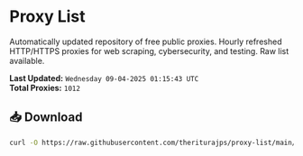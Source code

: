 # Proxy List

Automatically updated repository of free public proxies. Hourly refreshed HTTP/HTTPS proxies for web scraping, cybersecurity, and testing. Raw list available.

**Last Updated:** `Wednesday 09-04-2025 01:15:43 UTC`  
**Total Proxies:** `1012`

## 📥 Download
```bash
curl -O https://raw.githubusercontent.com/theriturajps/proxy-list/main/proxies.txt
